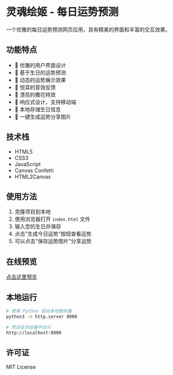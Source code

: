 # 灵魂绘姬 - 每日运势预测

一个优雅的每日运势预测网页应用，具有精美的界面和丰富的交互效果。

## 功能特点

- 🎨 优雅的用户界面设计
- 🎯 基于生日的运势预测
- 🌈 动态的运势展示效果
- 🎵 悦耳的音效反馈
- 🎉 漂亮的撒花特效
- 📱 响应式设计，支持移动端
- 💾 本地存储生日信息
- 📸 一键生成运势分享图片

## 技术栈

- HTML5
- CSS3
- JavaScript
- Canvas Confetti
- HTML2Canvas

## 使用方法

1. 克隆项目到本地
2. 使用浏览器打开 `index.html` 文件
3. 输入您的生日并保存
4. 点击"生成今日运势"按钮查看运势
5. 可以点击"保存运势图片"分享运势

## 在线预览

[点击这里预览](https://leonsage.github.io/soul-fortune)

## 本地运行

```bash
# 使用 Python 启动本地服务器
python3 -m http.server 8000

# 然后在浏览器中访问
http://localhost:8000
```

## 许可证

MIT License 